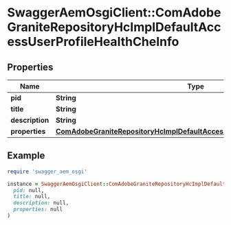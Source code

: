 # SwaggerAemOsgiClient::ComAdobeGraniteRepositoryHcImplDefaultAccessUserProfileHealthCheInfo

## Properties

| Name | Type | Description | Notes |
| ---- | ---- | ----------- | ----- |
| **pid** | **String** |  | [optional] |
| **title** | **String** |  | [optional] |
| **description** | **String** |  | [optional] |
| **properties** | [**ComAdobeGraniteRepositoryHcImplDefaultAccessUserProfileHealthCheProperties**](ComAdobeGraniteRepositoryHcImplDefaultAccessUserProfileHealthCheProperties.md) |  | [optional] |

## Example

```ruby
require 'swagger_aem_osgi'

instance = SwaggerAemOsgiClient::ComAdobeGraniteRepositoryHcImplDefaultAccessUserProfileHealthCheInfo.new(
  pid: null,
  title: null,
  description: null,
  properties: null
)
```

